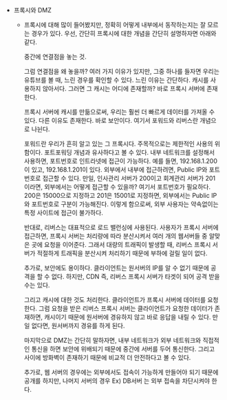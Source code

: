 - 프록시와 DMZ
  - 프록시에 대해 많이 들어봤지만, 정확히 어떻게 내부에서 동작하는지는 잘 모르는 경우가 있다.
    우선, 간단히 프록시에 대한 개념을 간단히 설명하자면 아래와 같다.
    
    중간에 연결점을 놓는 것.
    
    그럼 연결점을 왜 놓을까?
    여러 가지 이유가 있지만, 그중 하나를 들자면
    우리는 유튜브를 볼 때, 느린 경우를 확인할 수 있다.
    느린 이유는 간단하다. 캐시를 사용하지 않아서다.
    그러면 그 캐시는 어디에 존재할까?
    바로 프록시 서버에 존재한다.
    
    프록시 서버에 캐시를 만듦으로써, 우리는 훨씬 더 빠르게
    데이터를 가져올 수 있다.
    다른 이유도 존재한다.
    바로 보안이다.
    여기서 포워드와 리버스란 개념으로 나뉜다.
    
    포워드란 우리가 흔히 알고 있는 그 프록시다.
    주목적으로는 제한적인 사용의 위함이다.
    포트포워딩 개념과 유사하다고 볼 수 있다.
    내부 네트워크를 설정해서 사용하면, 포트번호로 인트라넷에 접근이 가능하다.
    예를 들면, 192.168.1.200이 있고, 192.168.1.201이 있다.
    외부에서 내부에 접근하려면, Public IP와 포트번호로 접근할 수 있다.
    만일, 인사관리 서버가 200이고 회계관리 서버가 201이라면,
    외부에서는 어떻게 접근할 수 있을까?
    여기서 포트번호가 필요하다.
    200은 15000으로 지정하고 201은 15001로 지정하면,
    외부에서는 Public IP와 포트번호로 구분이 가능해진다.
    이렇게 함으로써, 외부 사용자는 약속없이는 특정 사이트에 접근이 불가하다.
  
    
    반대로, 리버스는 대표적으로 로드 밸런싱에 사용된다.
    사용자가 프록시 서버에 접근하면, 프록시 서버는 처리량에 따라
    분산시켜서 여러 개의 웹서버들 중 알맞은 곳에 요청을 이어준다.
    그래서 대량의 트래픽이 발생할 때, 리버스 프록시 서버가
    적절하게 트래픽을 분산시켜 처리하기 때문에 부하에 걸릴 일이 없다.
    
    추가로, 보안에도 용이하다.
    클라이언트는 원서버의 IP를 알 수 없기 때문에 공격을 할 수 없다.
    하지만, CDN 즉, 리버스 프록시 서버가 타겟이 되어 공격 받을 수는 있다.
    
    그리고 캐시에 대한 것도 처리한다.
    클라이언트가 프록시 서버에 데이터를 요청한다.
    그럼 요청을 받은 리버스 프록시 서버는 클라이언트가 요청한 데이터가 존재하면,
    캐시이기 때문에 원서버에 경유하지 않고 바로 응답을 내릴 수 있다.
    만일 없다면, 원서버까지 경유를 하게 된다.
    
    마지막으로 DMZ는
    간단히 말하자면, 내부 네트워크가 외부 네트워크와 직접적인 통신을 하면 보안에 위배되기 때문에
    중간에 서버를 두어 통신한다.
    그리고 사이에 방화벽이 존재하기 때문에 비교적 더 안전하다고 볼 수 있다.
    
    추가로, 웹 서버의 경우에는 외부에서도 접속이 가능하게 만들어야 되기 때문에
    공개를 하지만, 나머지 서버의 경우 Ex) DB서버 는 외부 접속을 차단시켜야 한다.
